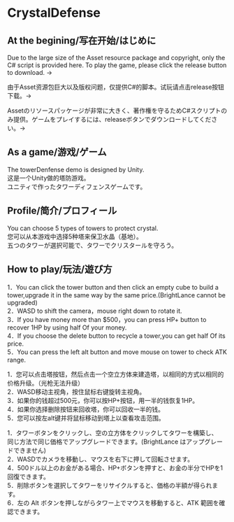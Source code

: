 # CrystalDefense
## At the begining/写在开始/はじめに
Due to the large size of the Asset resource package and copyright, only the C# script is provided here. To play the game, please click the release button to download. →  

由于Asset资源包巨大以及版权问题，仅提供C#的脚本。试玩请点击release按钮下载。→  

Assetのリソースパッケージが非常に大きく、著作権を守るためC#スクリプトのみ提供。ゲームをプレイするには、releaseボタンでダウンロードしてください。→  

## As a game/游戏/ゲーム
The towerDenfense demo is designed by Unity.  
这是一个Unity做的塔防游戏。  
ユニティで作ったタワーディフェンスゲームです。  

## Profile/简介/プロフィール
You can choose 5 types of towers to protect crystal.  
您可以从本游戏中选择5种塔来保卫水晶（基地）。  
五つのタワーが選択可能で、タワーでクリスタールを守ろう。 

## How to play/玩法/遊び方
1．You can click the tower button and then click an empty cube to build a tower,upgrade it in the same way by the same price.(BrightLance cannot be upgraded)  
2．WASD to shift the camera，mouse right down to rotate it.  
3．If you have money more than $500，you can press HP+ button to recover 1HP by using half Of your money.  
4．If you choose the delete button to recycle a tower,you can get half Of its price.  
5．You can press the left alt button and move mouse on tower to check ATK range.  

1．您可以点击塔按钮，然后点击一个空立方体来建造塔，以相同的方式以相同的价格升级。（光枪无法升级）  
2．WASD移动主视角，按住鼠标右键旋转主视角。  
3．如果你的钱超过500元，你可以按HP+按钮，用一半的钱恢复1HP。  
4．如果你选择删除按钮来回收塔，你可以回收一半的钱。  
5．您可以按左alt键并将鼠标移动到塔上以查看攻击范围。  

1．タワーボタンをクリックし、空の立方体をクリックしてタワーを構築し、  
同じ方法で同じ価格でアップグレードできます。(BrightLance はアップグレードできません)  
2．WASDでカメラを移動し、マウスを右下に押して回転させます。  
4．500ドル以上のお金がある場合、HP+ボタンを押すと、お金の半分でHPを1回復できます。  
5．削除ボタンを選択してタワーをリサイクルすると、価格の半額が得られます。  
6．左の Alt ボタンを押しながらタワー上でマウスを移動すると、ATK 範囲を確認できます。  

